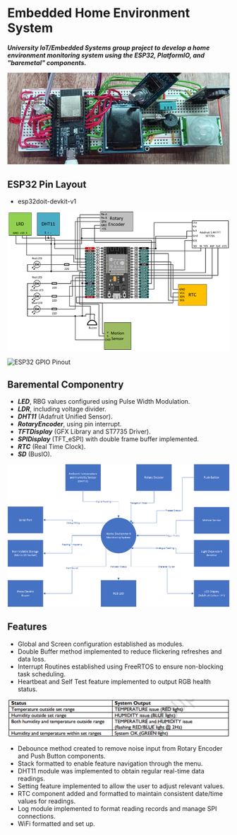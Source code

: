 # Embedded Home Environment System
***University IoT/Embedded Systems group project to develop a home environment monitoring system using the ESP32, PlatformIO, and "baremetal" components.***

![Final Pinout Hero](docs/pinout-hero.png)



## ESP32 Pin Layout
- esp32doit-devkit-v1

![Component Layout](docs/component-layout.png)

![ESP32 GPIO Pinout](docs/esp32-pinout.png)



## Baremental Componentry
- ***LED***, RBG values configured using Pulse Width Modulation.
- ***LDR***, including voltage divider.
- ***DHT11*** (Adafruit Unified Sensor).
- ***RotaryEncoder***, using pin interrupt.
- ***TFTDisplay*** (GFX Library and ST7735 Driver).
- ***SPIDisplay*** (TFT_eSPI) with double frame buffer implemented.
- ***RTC*** (Real Time Clock).
- ***SD*** (BusIO).

![Context Diagram](docs/context-diagram.png)



## Features
- Global and Screen configuration established as modules.
- Double Buffer method implemented to reduce flickering refreshes and data loss.
- Interrupt Routines established using FreeRTOS to ensure non-blocking task scheduling.
- Heartbeat and Self Test feature implemented to output RGB health status.

![Heartbeat Test Conditions](docs/heartbeat-test.png)
  
- Debounce method created to remove noise input from Rotary Encoder and Push Button components.
- Stack formatted to enable feature navigation through the menu.
- DHT11 module was implemented to obtain regular real-time data readings.
- Setting feature implemented to allow the user to adjust relevant values.
- RTC component added and formatted to maintain consistent date/time values for readings.
- Log module implemented to format reading records and manage SPI connections.
- WiFi formatted and set up.
